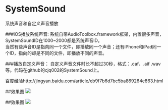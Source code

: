 # SystemSound
系统声音和自定义声音播放

###iOS播放系统声音:
系统自带AudioToolbox.framework框架，内置很多声音，SystemSoundID在1000~2000都是系统声音ID。<br>
当然有些声音ID是指向同一个文件，即播放同一个声音；还有iPhone和iPad同一个ID，指向的却是不同的文件，即播放不同的声音。<br>

###播放自定义声音：
自定义声音文件时长不超过30秒，格式：.caf、.aif .wav等。代码在github的cjq002的SystemSound上。<br>

百度经验http://jingyan.baidu.com/article/eb9f7b6d7bc5ba869264e863.html

##效果图
![](https://github.com/cjq002/SystemSound/raw/master/Media/demo1.png)

##效果图
![](https://github.com/cjq002/SystemSound/raw/master/Media/demo2.png)
